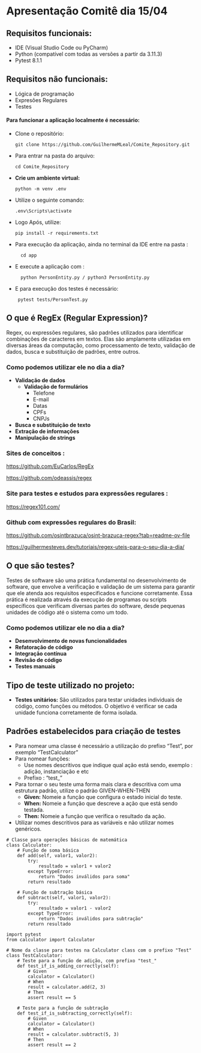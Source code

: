 # Apresentação Comitê dia 15/04

## Requisitos funcionais:
- IDE (Visual Studio Code ou PyCharm)
- Python (compatível com todas as versões a partir da 3.11.3)
- Pytest 8.1.1

## Requisitos não funcionais:
- Lógica de programação
- Expresões Regulares
- Testes

#### Para funcionar a aplicação localmente é necessário:
-  Clone o repositório:

   ```
   git clone https://github.com/GuilhermeMLeal/Comite_Repository.git
    ```
- Para entrar na pasta do arquivo:

    ```
    cd Comite_Repository
    ```

-   **Crie um ambiente virtual:**

    ```
    python -m venv .env 
    ```

- Utilize o seguinte comando:

    ```
    .env\Scripts\activate
    ```

-  Logo Após, utilize:

    ```
    pip install -r requirements.txt
    ```

- Para execução da aplicação, ainda no terminal da IDE entre na pasta :
  ```
    cd app
  ```
- E execute a aplicação com :
  ```
    python PersonEntity.py / python3 PersonEntity.py
  ```
- E para execução dos testes é necessário:
   ```
    pytest tests/PersonTest.py
  ```

## O que é RegEx (Regular Expression)?

Regex, ou expressões regulares, são padrões utilizados para identificar combinações de caracteres em textos. Elas são amplamente utilizadas em diversas áreas da computação, como processamento de texto, validação de dados, busca e substituição de padrões, entre outros.

### Como podemos utilizar ele no dia a dia?

- **Validação de dados**
    - **Validação de formulários**
        - Telefone
        - E-mail
        - Datas
        - CPFs
        - CNPJs
- **Busca e substituição de texto**
- **Extração de informações**
- **Manipulação de strings**



### Sites de conceitos :

https://github.com/EuCarlos/RegEx

https://github.com/odeassis/regex

### Site para testes e estudos para expressões regulares :

https://regex101.com/

### Github com expressões regulares do Brasil:

https://github.com/osintbrazuca/osint-brazuca-regex?tab=readme-ov-file

https://guilhermesteves.dev/tutoriais/regex-uteis-para-o-seu-dia-a-dia/


## O que são testes?

Testes de software são uma prática fundamental no desenvolvimento de software, que envolve a verificação e validação de um sistema para garantir que ele atenda aos requisitos especificados e funcione corretamente. Essa prática é realizada através da execução de programas ou scripts específicos que verificam diversas partes do software, desde pequenas unidades de código até o sistema como um todo.

### Como podemos utilizar ele no dia a dia?

- **Desenvolvimento de novas funcionalidades**
- **Refatoração de código**
- **Integração contínua**
- **Revisão de código**
- **Testes manuais**

## Tipo de teste utilizado no projeto:

- **Testes unitários:** São utilizados para testar unidades individuais de código, como funções ou métodos. O objetivo é verificar se cada unidade funciona corretamente de forma isolada.

## Padrões estabelecidos para criação de testes

- Para nomear uma classe é necessário a utilização do prefixo “Test”, por exemplo “TestCalculator”
- Para nomear funções:
    - Use nomes descritivos que indique qual ação está sendo, exemplo : adição, instanciação e etc
    - Prefixo : “test_”
- Para tornar o seu teste uma forma mais clara e descritiva com uma estrutura padrão, utilize o padrão GIVEN-WHEN-THEN
    - **Given:** Nomeie a função que configura o estado inicial do teste.
    - **When:** Nomeie a função que descreve a ação que está sendo testada.
    - **Then:** Nomeie a função que verifica o resultado da ação.
- Utilizar nomes descritivos para as variáveis e não utilizar nomes genéricos.

  

```
# Classe para operações básicas de matemática
class Calculator:
    # Função de soma básica
    def add(self, valor1, valor2):
        try:
            resultado = valor1 + valor2
        except TypeError:
            return "Dados inválidos para soma"
        return resultado

    # Função de subtração básica
    def subtract(self, valor1, valor2):
        try:
            resultado = valor1 - valor2
        except TypeError:
            return "Dados inválidos para subtração"
        return resultado
```
```
import pytest
from calculator import Calculator

# Nome da classe para testes na Calculator class com o prefixo "Test"
class TestCalculator:
    # Teste para a função de adição, com prefixo "test_" 
    def test_if_is_adding_correctly(self):
        # Given
        calculator = Calculator()
        # When
        result = calculator.add(2, 3)
        # Then
        assert result == 5

    # Teste para a função de subtração
    def test_if_is_subtracting_correctly(self):
        # Given
        calculator = Calculator()
        # When
        result = calculator.subtract(5, 3)
        # Then
        assert result == 2
```
